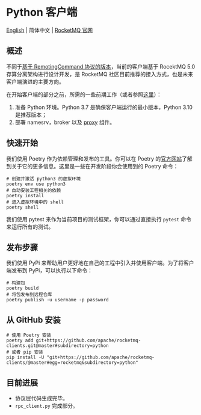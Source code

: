 # Python 客户端

[English](README.md) | 简体中文 | [RocketMQ 官网](https://rocketmq.apache.org/)

## 概述

不同于[基于 RemotingCommand 协议的版本](https://github.com/apache/rocketmq/tree/develop/client)，当前的客户端基于 RocektMQ 5.0 存算分离架构进行设计开发，是 RocketMQ 社区目前推荐的接入方式，也是未来客户端演进的主要方向。

在开始客户端的部分之前，所需的一些前期工作（或者参照[这里](https://rocketmq.apache.org/zh/docs/quickStart/02quickstart/)）：

1. 准备 Python 环境。Python 3.7 是确保客户端运行的最小版本，Python 3.10 是推荐版本；
2. 部署 namesrv，broker 以及 [proxy](https://github.com/apache/rocketmq/tree/develop/proxy) 组件。

## 快速开始

我们使用 Poetry 作为依赖管理和发布的工具。你可以在 Poetry 的[官方网站]((https://python-poetry.org/))了解到关于它的更多信息。这里是一些在开发阶段你会使用到的 Poetry 命令：

```shell
# 创建并激活 python3 的虚拟环境
poetry env use python3
# 自动安装工程相关的依赖
poetry install
# 进入虚拟环境中的 shell
poetry shell
```

我们使用 pytest 来作为当前项目的测试框架，你可以通过直接执行 `pytest` 命令来运行所有的测试。

## 发布步骤

我们使用 PyPi 来帮助用户更好地在自己的工程中引入并使用客户端。为了将客户端发布到 PyPi，可以执行以下命令：

```shell
# 构建包
poetry build
# 将包发布到远程仓库
poetry publish -u username -p password
```

## 从 GitHub 安装

```shell
# 使用 Poetry 安装
poetry add git+https://github.com/apache/rocketmq-clients.git@master#subdirectory=python
# 或者 pip 安装
pip install -U "git+https://github.com/apache/rocketmq-clients/@master#egg=rocketmq&subdirectory=python"
```

## 目前进展

* 协议层代码生成完毕。
* `rpc_client.py` 完成部分。
